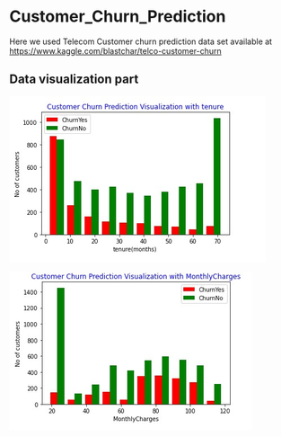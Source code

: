 # Customer_Churn_Prediction 

Here we used Telecom Customer churn prediction data set available at https://www.kaggle.com/blastchar/telco-customer-churn 

## Data visualization part

![Data Visualisation with tenure](barchart-tenure.jpg)


![Data Visualisation with Monthly charges](barchart-MonthlyCharges.jpg)


